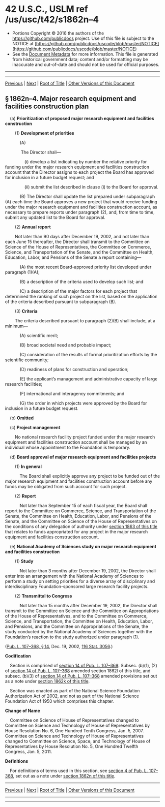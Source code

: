 ---
---

# 42 U.S.C., USLM ref /us/usc/t42/s1862n–4

* Portions Copyright © 2016 the authors of the https://github.com/publicdocs project.
  Use of this file is subject to the NOTICE at [https://github.com/publicdocs/uscode/blob/master/NOTICE](https://github.com/publicdocs/uscode/blob/master/NOTICE)
* See the [Document Metadata](././../../../..//README.md) for more information.
  This file is generated from historical government data; content and/or formatting may be inaccurate and out-of-date and should not be used for official purposes.

----------
----------

[Previous](./../../../..//us/usc/t42/ch16/m__us_usc_t42_s1862n–3.md) | [Next](./../../../..//us/usc/t42/ch16/m__us_usc_t42_s1862n–5.md) | [Root of Title](./../../../../) | [Other Versions of this Document](https://publicdocs.github.io/go/links?ns=uslm&ref=%2Fus%2Fusc%2Ft42%2Fs1862n%E2%80%934)

## § 1862n–4. Major research equipment and facilities construction plan

    (a) __Prioritization of proposed major research equipment and facilities construction__ 

        (1) __Development of priorities__ 

            (A)

             The Director shall—

                (i) develop a list indicating by number the relative priority for funding under the major research equipment and facilities construction account that the Director assigns to each project the Board has approved for inclusion in a future budget request; and

                (ii) submit the list described in clause (i) to the Board for approval.

            (B) The Director shall update the list prepared under subparagraph (A) each time the Board approves a new project that would receive funding under the major research equipment and facilities construction account, as necessary to prepare reports under paragraph (2), and, from time to time, submit any updated list to the Board for approval.

        (2) __Annual report__ 

        Not later than 90 days after December 19, 2002, and not later than each June 15 thereafter, the Director shall transmit to the Committee on Science of the House of Representatives, the Committee on Commerce, Science, and Transportation of the Senate, and the Committee on Health, Education, Labor, and Pensions of the Senate a report containing—

            (A) the most recent Board-approved priority list developed under paragraph (1)(A);

            (B) a description of the criteria used to develop such list; and

            (C) a description of the major factors for each project that determined the ranking of such project on the list, based on the application of the criteria described pursuant to subparagraph (B).

        (3) __Criteria__ 

        The criteria described pursuant to paragraph (2)(B) shall include, at a minimum—

            (A) scientific merit;

            (B) broad societal need and probable impact;

            (C) consideration of the results of formal prioritization efforts by the scientific community;

            (D) readiness of plans for construction and operation;

            (E) the applicant’s management and administrative capacity of large research facilities;

            (F) international and interagency commitments; and

            (G) the order in which projects were approved by the Board for inclusion in a future budget request.

    (b) __Omitted__ 

    (c) __Project management__ 

        No national research facility project funded under the major research equipment and facilities construction account shall be managed by an individual whose appointment to the Foundation is temporary.

    (d) __Board approval of major research equipment and facilities projects__ 

        (1) __In general__ 

            The Board shall explicitly approve any project to be funded out of the major research equipment and facilities construction account before any funds may be obligated from such account for such project.

        (2) __Report__ 

            Not later than September 15 of each fiscal year, the Board shall report to the Committee on Commerce, Science, and Transportation of the Senate, the Committee on Health, Education, Labor, and Pensions of the Senate, and the Committee on Science of the House of Representatives on the conditions of any delegation of authority under [section 1863 of this title][/us/usc/t42/s1863] that relates to funds appropriated for any project in the major research equipment and facilities construction account.

    (e) __National Academy of Sciences study on major research equipment and facilities construction__ 

        (1) __Study__ 

            Not later than 3 months after December 19, 2002, the Director shall enter into an arrangement with the National Academy of Sciences to perform a study on setting priorities for a diverse array of disciplinary and interdisciplinary Foundation-sponsored large research facility projects.

        (2) __Transmittal to Congress__ 

            Not later than 15 months after December 19, 2002, the Director shall transmit to the Committee on Science and the Committee on Appropriations of the House of Representatives, and to the Committee on Commerce, Science, and Transportation, the Committee on Health, Education, Labor, and Pensions, and the Committee on Appropriations of the Senate, the study conducted by the National Academy of Sciences together with the Foundation’s reaction to the study authorized under paragraph (1).

([Pub. L. 107–368, § 14][/us/pl/107/368/s14], Dec. 19, 2002, [116 Stat. 3056][/us/stat/116/3056].)

 __Codification__ 

    Section is comprised of [section 14 of Pub. L. 107–368][/us/pl/107/368/s14]. Subsec. (b)(1), (2) of [section 14 of Pub. L. 107–368][/us/pl/107/368/s14] amended section 1862l of this title, and subsec. (b)(3) of [section 14 of Pub. L. 107–368][/us/pl/107/368/s14] amended provisions set out as a note under [section 1862k of this title][/us/usc/t42/s1862k].

    Section was enacted as part of the National Science Foundation Authorization Act of 2002, and not as part of the National Science Foundation Act of 1950 which comprises this chapter.

 __Change of Name__ 

    Committee on Science of House of Representatives changed to Committee on Science and Technology of House of Representatives by House Resolution No. 6, One Hundred Tenth Congress, Jan. 5, 2007. Committee on Science and Technology of House of Representatives changed to Committee on Science, Space, and Technology of House of Representatives by House Resolution No. 5, One Hundred Twelfth Congress, Jan. 5, 2011.

 __Definitions__ 

    For definitions of terms used in this section, see [section 4 of Pub. L. 107–368][/us/pl/107/368/s4], set out as a note under [section 1862n of this title][/us/usc/t42/s1862n].

----------

[Previous](./../../../..//us/usc/t42/ch16/m__us_usc_t42_s1862n–3.md) | [Next](./../../../..//us/usc/t42/ch16/m__us_usc_t42_s1862n–5.md) | [Root of Title](./../../../../) | [Other Versions of this Document](https://publicdocs.github.io/go/links?ns=uslm&ref=%2Fus%2Fusc%2Ft42%2Fs1862n%E2%80%934)

----------
----------

[/us/usc/t42/s1863]: https://publicdocs.github.io/go/links?ns=uslm&ref=%2Fus%2Fusc%2Ft42%2Fs1863
[/us/pl/107/368/s14]: https://publicdocs.github.io/go/links?ns=uslm&ref=%2Fus%2Fpl%2F107%2F368%2Fs14
[/us/stat/116/3056]: https://publicdocs.github.io/go/links?ns=uslm&ref=%2Fus%2Fstat%2F116%2F3056
[/us/pl/107/368/s14]: https://publicdocs.github.io/go/links?ns=uslm&ref=%2Fus%2Fpl%2F107%2F368%2Fs14
[/us/pl/107/368/s14]: https://publicdocs.github.io/go/links?ns=uslm&ref=%2Fus%2Fpl%2F107%2F368%2Fs14
[/us/pl/107/368/s14]: https://publicdocs.github.io/go/links?ns=uslm&ref=%2Fus%2Fpl%2F107%2F368%2Fs14
[/us/usc/t42/s1862k]: https://publicdocs.github.io/go/links?ns=uslm&ref=%2Fus%2Fusc%2Ft42%2Fs1862k
[/us/pl/107/368/s4]: https://publicdocs.github.io/go/links?ns=uslm&ref=%2Fus%2Fpl%2F107%2F368%2Fs4
[/us/usc/t42/s1862n]: https://publicdocs.github.io/go/links?ns=uslm&ref=%2Fus%2Fusc%2Ft42%2Fs1862n



